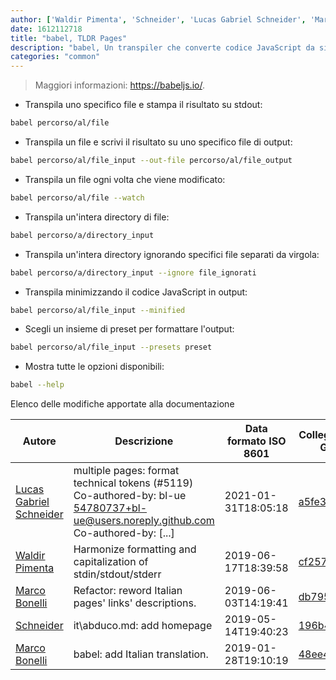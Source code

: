 ```yaml
---
author: ['Waldir Pimenta', 'Schneider', 'Lucas Gabriel Schneider', 'Marco Bonelli']
date: 1612112718
title: "babel, TLDR Pages"
description: "babel, Un transpiler che converte codice JavaScript da sintassi ES6/ES7 ad ES5."
categories: "common"
---
```

> Maggiori informazioni: <https://babeljs.io/>.

- Transpila uno specifico file e stampa il risultato su stdout:

```bash
babel percorso/al/file
```

- Transpila un file e scrivi il risultato su uno specifico file di output:

```bash
babel percorso/al/file_input --out-file percorso/al/file_output
```

- Transpila un file ogni volta che viene modificato:

```bash
babel percorso/al/file --watch
```

- Transpila un'intera directory di file:

```bash
babel percorso/a/directory_input
```

- Transpila un'intera directory ignorando specifici file separati da virgola:

```bash
babel percorso/a/directory_input --ignore file_ignorati
```

- Transpila minimizzando il codice JavaScript in output:

```bash
babel percorso/al/file_input --minified
```

- Scegli un insieme di preset per formattare l'output:

```bash
babel percorso/al/file_input --presets preset
```

- Mostra tutte le opzioni disponibili:

```bash
babel --help
```
Elenco delle modifiche apportate alla documentazione


Autore | Descrizione | Data formato ISO 8601 | Collegamento a GitHub
------|-----|-----|-----
[Lucas Gabriel Schneider](mailto:casdpa@gmail.com) | multiple pages: format technical tokens (#5119) Co-authored-by: bl-ue <54780737+bl-ue@users.noreply.github.com> Co-authored-by: [...] | 2021-01-31T18:05:18 | [a5fe31bc47ae](https://github.com/tldr-pages/tldr/commit/a5fe31bc47aece3efa5e66b52b3cf384f27d5d72)
[Waldir Pimenta](mailto:waldyrious@gmail.com) | Harmonize formatting and capitalization of stdin/stdout/stderr | 2019-06-17T18:39:58 | [cf25745db1d8](https://github.com/tldr-pages/tldr/commit/cf25745db1d86744c762e15e6a2ba04ef9f9acc1)
[Marco Bonelli](mailto:marco@mebeim.net) | Refactor: reword Italian pages' links' descriptions. | 2019-06-03T14:19:41 | [db7959947301](https://github.com/tldr-pages/tldr/commit/db795994730108131d36e7a50b67378e79e27c10)
[Schneider](mailto:lucas.schneider@sap.com) | it\abduco.md: add homepage | 2019-05-14T19:40:23 | [196b44e5109f](https://github.com/tldr-pages/tldr/commit/196b44e5109f9b58f72ac8ba75ec82d395ebf194)
[Marco Bonelli](mailto:mb5.marcob@gmail.com) | babel: add Italian translation. | 2019-01-28T19:10:19 | [48ee4d4f5be1](https://github.com/tldr-pages/tldr/commit/48ee4d4f5be13de8227778ddf481cf6482485bad)


